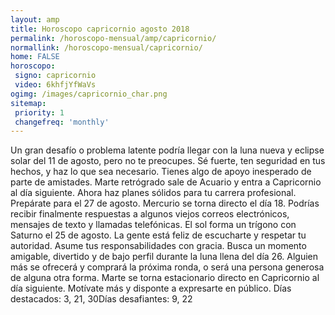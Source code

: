 ```yaml
---
layout: amp
title: Horoscopo capricornio agosto 2018 
permalink: /horoscopo-mensual/amp/capricornio/
normallink: /horoscopo-mensual/capricornio/
home: FALSE
horoscopo:
 signo: capricornio
 video: 6khfjYfWaVs
ogimg: /images/capricornio_char.png
sitemap:
 priority: 1
 changefreq: 'monthly'
---
```



Un gran desafío o problema latente podría llegar con la luna nueva y eclipse solar del 11 de agosto, pero no te preocupes. Sé fuerte, ten seguridad en tus hechos, y haz lo que sea necesario. Tienes algo de apoyo inesperado de parte de amistades. Marte retrógrado sale de Acuario y entra a Capricornio al día siguiente. Ahora haz planes sólidos para tu carrera profesional. Prepárate para el 27 de agosto. Mercurio se torna directo el día 18. Podrías recibir finalmente respuestas a algunos viejos correos electrónicos, mensajes de texto y llamadas telefónicas. El sol forma un trígono con Saturno el 25 de agosto. La gente está feliz de escucharte y respetar tu autoridad. Asume tus responsabilidades con gracia. Busca un momento amigable, divertido y de bajo perfil durante la luna llena del día 26. Alguien más se ofrecerá y comprará la próxima ronda, o será una persona generosa de alguna otra forma. Marte se torna estacionario directo en Capricornio al día siguiente. Motívate más y disponte a expresarte en público. Días destacados: 3, 21, 30Días desafiantes: 9, 22</div>
